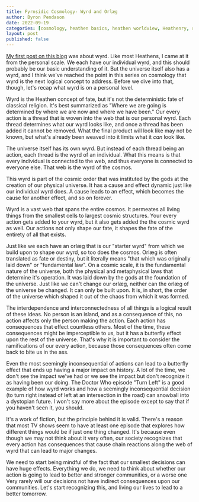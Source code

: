 ```yaml
---
title: Fyrnsidic Cosmology- Wyrd and Orlæg
author: Byron Pendason
date: 2022-09-19
categories: [cosmology, heathen basics, heathen worldview, Heathenry, reconstruction]
layout: post
published: false
---
```


[My first post on this blog](https://www.minewyrtruman.com/2019/10/02/wyrd-the-heathen-concept-of-fate/) was about wyrd. Like most Heathens, I came at it from the personal scale. We each have our individual wyrd, and this should probably be our basic understanding of it. But the universe itself also has a wyrd, and I think we've reached the point in this series on cosmology that wyrd is the next logical concept to address. Before we dive into that, though, let's recap what wyrd is on a personal level.

Wyrd is the Heathen concept of fate, but it's not the deterministic fate of classical religion. It's best summarized as "Where we are going is determined by where we are now and where we have been." Our every action is a thread that is woven into the web that is our personal wyrd. Each thread determines what our wyrd looks like, and once a thread has been added it cannot be removed. What the final product will look like may not be known, but what's already been weaved into it limits what it *can* look like.

The universe itself has its own wyrd. But instead of each thread being an action, each thread is the wyrd of an individual. What this means is that every individual is connected to the web, and thus everyone is connected to everyone else. That web is the wyrd of the cosmos.

This wyrd is part of the cosmic order that was instituted by the gods at the creation of our physical universe. It has a cause and effect dynamic just like our individual wyrd does. A cause leads to an effect, which becomes the cause for another effect, and so on forever.

Wyrd is a vast web that spans the entire cosmos. It permeates all living things from the smallest cells to largest cosmic structures. Your every action gets added to your wyrd, but it also gets added the the cosmic wyrd as well. Our actions not only shape our fate, it shapes the fate of the entirety of all that exists.

Just like we each have an orlæg that is our "starter wyrd" from which we build upon to shape our wyrd, so too does the cosmos. Orlæg is often translated as fate or destiny, but it literally means "that which was originally laid down" or "fundamental law". On a cosmic scale, it is the fundamental nature of the universe, both the physical and metaphysical laws that determine it's operation. It was laid down by the gods at the foundation of the universe. Just like we can't change our orlæg, neither can the orlæg of the universe be changed. It can only be built upon. It is, in short, the order of the universe which shaped it out of the chaos from which it was formed.

The interdependence and interconnectedness of all things is a logical result of these ideas. No person is an island, and as a consequence of this, no action affects only the person making the action. Each action has consequences that effect countless others. Most of the time, these consequences might be imperceptible to us, but it has a butterfly effect upon the rest of the universe. That's why it is important to consider the ramifications of our every action, because those consequences often come back to bite us in the ass.

Even the most seemingly inconsequential of actions can lead to a butterfly effect that ends up having a major impact on history. A lot of the time, we don't see the impact we've had or we see the impact but don't recognize it as having been our doing. The Doctor Who episode "Turn Left" is a good example of how wyrd works and how a seemingly inconsequential decision (to turn right instead of left at an intersection in the road) can snowball into a dystopian future. I won't say more about the episode except to say that if you haven't seen it, you should.

It's a work of fiction, but the principle behind it is valid. There's a reason that most TV shows seem to have at least one episode that explores how different things would be if just one thing changed. It's because 
even though we may not think about it very often, our society recognizes that every action has consequences that cause chain reactions along the web of wyrd that can lead to major changes.

We need to start being mindful of the fact that our smallest decisions can have huge effects. Everything we do, we need to think about whether our action is going to lead to  better and stronger communities, or a worse one Very rarely will our decisions not have indirect consequences upon our communities. Let's start recognizing this, and living our lives to lead to a better tomorrow.